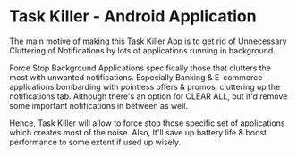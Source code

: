 # Task Killer - Android Application

The main motive of making this Task Killer App is to get rid of Unnecessary Cluttering of
Notifications by lots of applications running in background.

Force Stop Background Applications specifically those that clutters the most with unwanted
notifications. Especially Banking & E-commerce applications bombarding with pointless offers &
promos, cluttering up the notifications tab. Although there's an option for CLEAR ALL, but it'd
remove some important notifications in between as well.

Hence, Task Killer will allow to force stop those specific set of applications which creates most of
the noise. Also, It'll save up battery life & boost performance to some extent if used up wisely.